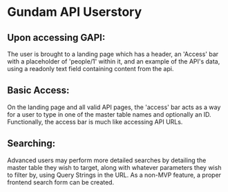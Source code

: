 # Gundam API Userstory

## Upon accessing GAPI:

The user is brought to a landing page which has a header, an 'Access' bar with a placeholder of 'people/1' within it, and an example of the API's data, using a readonly text field containing content from the api.

## Basic Access:

On the landing page and all valid API pages, the 'access' bar acts as a way for a user to type in one of the master table names and optionally an ID. Functionally, the access bar is much like accessing API URLs.

## Searching:

Advanced users may perform more detailed searches by detailing the master table they wish to target, along with whatever parameters they wish to filter by, using Query Strings in the URL. As a non-MVP feature, a proper frontend search form can be created.